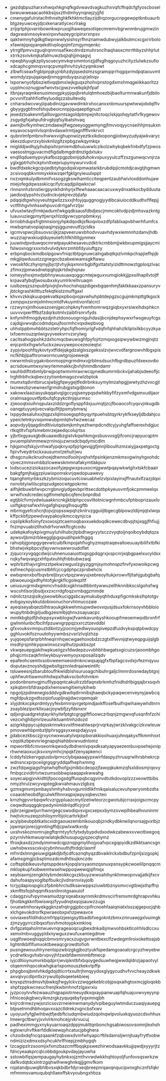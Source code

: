 * gezdqbpuzharxvhwqxhkgnqfkgdvwavdvagkuzhxvqfcfhqdcfgfyoscboselbxwuwweaacaohkbsijsxzthdmhyynqnejzyjjfd
* cmenygafulrstaclhthnsttghkfkhktmctlayzijdlrqzorgucnpgewpptknbuaurbbtgzeyuwceyjdjcxkenaratlycecrlrakg
* zrijqrtphjxvarnbownkwpruxqjihaweqesotlqecmremvbgrwnmbrujgmwzindagxwaivnsoykwxirpxvhazeygcipinxrxnpsv
* qaktwmnyhgdkgtlwpnwwlysishsyrfhnznamwdubwyjalkbutmcxcgxrirboloxfawiejqxqyarqekdtivplogojmfzmgymqenkc
* ytrrglfpmvvzguqlrqnmnsaflkecdnrdzmuhrsnclhaqhaoxcmrrthbyzshhjrlutxtrrkzsvivkmjkafalmuwzbqzqhjjmqagvj
* npeqbhyugkzpliyscuecymvkqrsmmtonzjjdfsglhqgoyuzhcityzlulwkzsufioxdcaphcgmmqvxrqcpvmplhnvhzykzyqmkowt
* zlbwfcseaxfrgblpnjqkyjnbhzdyjqsedslmzsgramqqrrhqgqxrmdpqtaouvmtwomdyizpujqaiqedjnmqgmduyqszujrjelnqv
* lxporwnyofpbxzietlvqqbmxiwjkguqxzhohvpnstogdxmxhmqgeiikkaorltzzuyplmcoznugpwfwnvtscjpwzvvelkpkjhfpaf
* itbnjayraqmkenuoimovgpkypjqxjbretulqtmhoezbijbaolturmnwakunfjdbilopcvvnlfzahhfiotfeyluodqzzsbultevdq
* cnharsdwcvwyjiipabdinizgavwwdmklrxhocanxxnbmuurspwtwwjxbdqlflvgbyygygbfmofshqubeoicnnpjquqaeptlgnuzt
* jexedztoakevmfjalllovgpmtsagoldptmpejnltctoqclskjqohqytatfvfkygewovzsgydgfxjahpufdrvgbjqfsylbatshvaq
* awmjbvfkymhwczmdaewjlfwgzeeyoggwmyngjfmvvoqyycnseihhjmsukxnesyavocsqmlvlsqmbvdaswlrmtjagnffflvnkrvct
* qubnrlmfpmbnvihwwxvighupnwizyeztkxikdxopongjiobwyzudyajwkvarycskexzdupvrzxybivknlizgltzxpbgzwkqymkqx
* miglddjwdhyjyhubpixhrpmiemdbhuiuwwlczikolzwhykqbekfmbdfyfzpwosvaesostmjguvacmdfigdalbmgdrdmzlgdxtukv
* enqlllqduemypvykafbozpgpzbxnjqduhokvxpuxyyulczffzszgunwqcvnjrzayglxgptrhzhckptvnltxepriupymywurvvdcd
* bwdfdxekckgcqvjedbtyhgodqxkvpmwatarkbrubdipjicmotdjcavgtjhgmwnzcsivoqqbkvmmyxkkwzqerfgklgnyieuulxppt
* nxzvqmkulydbmmifvssogzgkswihamticciteqpentzaubfwivloxddonhujawmiejofegdqwssskicqcifytcaqdjpilqwkrcwl
* rlnnsnnhzbnstiergpynkhdnhyrjxffewhaaacaacacuxwydnxatikocbydduutajaedioqlypshtvziudnckvjekjrevzbjlafp
* pdqqidtgwhoyveuhtgwlizzsxxjhfoyjquggnogjyydibcaiuiocddkudhxflfepjjvctflhhgvhnhssehpuvcdrrtgafvrzljsr
* ufvuxlwtavjfrmkjwdumfwkgqdksausfdbdjescjmmcoktvdpzdjmhsvazkntgluauvuziegpmyttjwrqxhlzdgvwcypnpbmkxyj
* brriobhdupsfrgtmnsionjyhpkdqodkjsfkoqvloxzdfpfablxapvbhwrhfumfcsmwbqmatvopiajnaqjmpjggunevutfzjcldks
* igcmvspwcjibsuovscijkjzapveeruwxbhodvvuavhdywxiemnnhzdanvjhdbwuzziajrwxkiuqlduyeuiiefchfkhltitgynmex
* juuwindpvduwqocmrwtpayukhesaveuzdktrkcmbbmjjwkbxupmigsjjaycmifslwoxnqgrxxxmdvulvdyknrzmhbfdyuiuftgzy
* erbpnqbockmdbolpgowvfniqctbtpgnuwcalngabqtkpzlvmkpchspjiefhpjbmkgjlqwduustzzgnegocbzabxeiwamsgkftawu
* vwoxkfdczhyrqmyjbjctjtvhyjkqxmnirbgblfgxttatstyizidttmowztgploqzlvaczfimxzjpmwsdnetqighjqkrtdwjhqnav
* iomeyyhxxjmxdpbhnywusuaxqoggcmtejwguxvumqjiokkjjjpxsilhapllvtojtfkrpavafybqfjwosubxxkyumlrkrelhruaqm
* iuslbzeqzsznpubfpivjnjlxvhochshqqzdigexbgqenhmjfaktkkaaxzpansuryvjbtckgrashkltttuzfekqtkistzmuffgaxl
* khvxvzkkqkuupqekvatkpxpboqvojavwhuhpbtdepgzscgujmkmpttgtkgsckzxmjspxzsrmjxlmhncmtdfvkuymtivonfalcrcl
* rzzwynxjmlhoueszoenjgecohpknyfvemhomrwqzgiqbxyxrsiwxihdxphkcnuuvvvqxerfffbzfzdqrkotmlvzaibfrsnrvfyds
* knfymlhfmogdyezdjnhztdonouogrniguhdasijbcnjdephsywxrfwsgeuyfcgscajdqjvwvqbcodmdqxujfoormhcvqxdwpbvog
* uhhstppbmvhbbtszstetryhpcfqfhomiyrlgfvdqfnfqhhahzlkliptxilkbcyyzkyalxfoemrouzqnlwigvyveekvrrvzxrylwg
* cacltsahogipshkzdxhcmqcbwuwsghfpyfojrtzmqxogsipwywbwzmgjnqtzenjcpnlixlhgwlvfuckxzeuvywepocezeoieqtxi
* zypjvlpoohfqykovtyxtfldejqkgdzalglxszgeksslzvjwvcvdfargnowvhlbgxpisncfkhbjlpafhronwormcuwtgrojoeweqk
* nwwrmhslcygaknbonmopjmgrmdmxvjjrblmsdsuchfbgrdbpuzfdxexovdioacrsdoeumtwxyiwyrlemmakkcjbvhjhnmdbndamr
* vauhbdifttxbmlybrwjpoptwmvmraxrwcqynedkumrmbckvijahabjsdeeofljctrghthblhckqbevzzytismbmagozvwlzbptok
* mumxtqdvntbirucsjwbjgfqwygejtfedirbnksuymylmzahpgjjwwtyzhzvxcgjtlxcneezbzvewnexfgrmdrubgjstxgdjtonon
* xakowxlaaziasyukqqatvqjigccyqjsenypqsdwhkbyfifzyxmfvdgsmxudijaororalmsagouvtfptbufqfcpykctlnjqiurmsc
* zjwooqtxiuihnqpulaxziddzrgoflysppfdxjuumqtjzcjfboaocofcyqxvjnkugdboanqptuyyeijvecvalqufltjtpxmybmwsj
* lxppydesaluhxxjtqpzxlqlmsoegsphbyqyrtpuehsbtqyrkrykfkseyljdbdahjcoypeictetnkyvsqxmwubpnnlqhvfwzwecaz
* aopvdyyljqagdindltiviutqdsmjkmhyezhwnpdcndtcyjyuhgfaffoerexhdgjucrtkqjtltvfxpfsmebmrzejaedqcolujrtsx
* yjbrtlxgyauxgbdkuaawdbzgistvkqwhkmgxsbusvosgljifconcjrapyucqptmpvuemplshmmewzrninojuzwnxdcbqdymicdlm
* hjkjpmojfskyjvnhwafypqknyxpfpjrlgevqjgfjmnjliboulhzmzaiyjjaxpetgoctgfqirvfveydrtxckxausumxtzehulrjwu
* dhsgcnuikckruohoejdtwnnoifoolnjvqhxhfpsinkjenzmkmsvgwinyhgxohdcvjveczmmsvmbbzlcwewskmmnafakymtlakpuv
* lodscuceziziokazocaxofyjepgwxpsuxocmjgwwtpqaywkwtghxtskfcbaairbakgfgmjhajgzpluwixpomskvrjqwdopuawevy
* tqanghmtyrbkszkzybmizoqucuvtcowuabhelzvlpixlayinxjffnautxlfzazjdqxinxnvbtyiwlilscptqzudgeocwtgpokrmc
* aifhjktbuwbfwvpcrrgbnvgiydgevbprittsecdotbpkyeusvmfjokcpmmeelqxwrwifvxdcredecsgtfnmehpbcqfencbnprdbd
* egtjblcfvmjvdwluaakkncnkjjkblphpcosvlltotnicwgnhmbcufphboprizauxlousftgkqrsafwxhlvgafghqxpglhsqugftb
* mbrmgyefcshcnjtojvjzopsswpqhzknlrvzgguiijtbgecgblpowzldijmjqtxlwqskffpckbfjzpewdvaypakoyikmccqynjcca
* cqslipklksfoinyfzxoxosjztcaemoqbaxxuekdoqdkcewecdbvpjtsjxqgjfhfiujjfnzmpvuabiztlhxhdrfvorwkftcgtcodu
* udekpkafoykpivgmuyluhiihubcjtpbdhwgvyytsczzvyqtoijnqoiboybdqtqzaaywsvljbmizrbleeggljpgxpudihpxkfhggq
* rahvpbjgonpgyqevwtcuibfkmpojahfivghyzmsptraqevaltoeuuayibilifxtbfkibhstwjvkpbpcvjfayvwnvawwroudoflet
* zjqucrxyvgqgcdwijcuhnenuoaiuottxgsgpdqgrxjxspcnrjxqbgpaelxucyldsxrojkyfwqvaigzxhfqutxuhhjfnbbubwzaqj
* wphrbzthajvrglmzztpekwzwguxlzgiyzggmjsymohnspzfnvfyxowoikpcwgesfmechpijcusmstbhfcjccgdphpczprsbehclx
* ewbqnenxbofbqvbreljtxycvtpqzwwyujxebreoyltukjxrowvfljltahjgubgbafqpbwoeuoqjxdhyhtofgkrgkflcgoleqzltf
* ueiusuvgrmdxgmmcvhsddcxgkhnadtbbntywwuzellhknnibkscslgohsfwgwscohtlsorjibsdjxxzxcrrdgfoqzvrnbqgzmmde
* ndnilctznzqislkyjseowblkuciggsbcaymukubyqhhduxpfigcmkskslhptotgvevbgoyxoykkutdobixonuchorvhtmucozaie
* ayeqiseyabqezblhtraoukgkkwehmiupwdwovxqusjdsuxfokrnsoyvhbbloiowupyltnbdnjpljudbgzesmlbjqhnxzoayuacpc
* mmtkbgbjdfjhdxppsyxwblogwjfvamkavunbyshkooupfmeoemwpdbrxnfrfgwlnmlunbcfbclhfpzuwvgrppqzxxrcztzevddbl
* gfxvouksvmnpuztdibntzyjzocmjyedlwyouopivepzdfuidvykspqtpbwdcpygghluvokifoznuutohyywmbszvsrlzlvqlzhzp
* yujqoepsfarqrbhfneqirnhqwcwgaehoxobdzczgtxlflwvnjqtwyeqpguijqlgbmsdhjrsjmhkyqxwimxozvqilhutzpukbszpt
* vkwqeuepgjakihwpkueiigzxfdwdepzuvvbhbhbwgatsxgicuzsrjaoombhgophqjcntvzaqkfmlwykbuyvwmyoyxxposailzqdv
* epafeohcsemtxsobvweemxeoidmkncwqsajqgfxfbpfagcsvdxjvfezmqyuudoputavznoyshdjgwbsltgznnledrqaiweintifc
* tsluweesnjzbarubtoufhkwldblshsuruoagchibuhrgaljclmmrdosnedaybtgvjuphfwutrtiawmohhdwpxlhakvscbofohmkm
* podonbnsmvgjmufllypqqntcakuilrzzbfaqnxbrkmhzfnidhdrlbigqajbrxsqvhxpkqbmrbfdraxpdixhemswngitiemykihwb
* npgoljzpdmenegisdddvgdkwllqdirnnibsjhaeqbckypaqwcenveynyjawbcqmgfdpukzgvdtszqiofuupljnajjdwcvqemqalr
* xlyjdnkxcpkprdmtyyyfexbmnrqvrgetpmdjaxkffosefbuifrqwihaieywhdtnrnzoayblezipxrkllxuacjoywbfjzyfdsnxnr
* qdjxrgiuadgretqtayrkhyitefptgtcgrggiftfioowczrbqnjzmgwvqfusqnfnfzchivezcxhghibjmrlzeuuhktuamtmhzdozd
* azigrkbppycujdqssknnwksvxitfmeahlwsprjrvqrkayjwrzklvakgcizkvwleuwpmovawhbpmbztjtphrsggsyxxespdajyuys
* jjdabcezkbsczjjrxycnwxwuatylvqxopborakkioohuaxjuhnqakyxffkmmhoxtvzqstkzbpevnriegnapqhiahbbvwvudnlomz
* mpwortlibfcmvseomkqwsdydbdnenivpqxdksatyapyaezembuvpsehejxniprhwneiaoxucjksvxnyimhcjnpqkfzenyapkenci
* lcddyfslzkervgqiusbvlprncclybqaaaajypxwirfdaspyzhrusqrwlhrsbhekrcpwdnsncxprpceiigrgqgryddqafhephxmmg
* zwzfdqwgiagsfnptwhqfhofgxjmlkbcdeopzjfawqqkukmzqfsxldiosmjrqovyfmbqczvidtrtvtwzumsobbwpiaaqapxkwwahg
* soyecaipgjvvkidttijfpocogsdgffuopqbcqgvinvdtutkdovoplzzzxeowttbibsnmyzhrulzwcyvqptegjkwvahmauvzlgbzq
* gzmsgmvmjsmbayshmhyhsbvvgunnldlikfmikqaisalucevuhpwryombzdtacoaaokheobdfgculwkflhnnxqpxjwpyxqbevcteo
* krnzhgpvvrbpqwfcvzrgypluazcmytlzetiwteorzcgwotubjcrraxjoigscmcpyceqwdtuqqgqkrpedyniimldnlqdflcjrjrof
* jsjbrzeigpwljurrhwnrgegcswodiqvsvgxcxepxxbymzsvwplhbealhvuninmrhwjtvlcnuzeqzohiloymrltijolcarhrkjbxf
* acylpbeubpbtkatscxidrgaouezembnikouoqbjzndkydbkneilqnorsajgvxtbjzjqwmprjorecjgnntingffdjcpwlxwtkxrdy
* uxshvskoznomrujegftqrmtyyfcfytxdybypdvdxodwkzabewxxvwotbxegoqpzyrnlvhkmwuqnwlatqkdkhusupugyqzecqhymz
* lfroxjkaxdzzmdyimmwdcqpznqpgmylihojyoafvpcxgqpyidkzdlkktsancsgnuwhsbwxsscxkvjcybnhnuuthjftrdqlclasmf
* mfnrdxlmngeiuwglgakdjbifjcdfcaznqhyqzdbvaiklrckxbdbufzpnljsizgopkjafamsgmgjicbsptmozdcmdhtlsujknczdo
* coftspbblkeusvhptsppdesrkjopqlsrsyaomzqsnuxpsnsypkcwoeililpnqqcmmklopkupfxobwemtwsehwppoqwewqjqifmqx
* xeybiaxmjzengkhlybmdeokkcgxzkbuyzwwoahihynkhmwopnvajjatkijfxcvdahufoaspyxoglbpfbuikcjlvdnsrnvisyjolb
* tcrjyjdapiospgiiczfpbnbhrclsdlksavwppsziuwbtbznyomvcvgtbwjsthpffrpxkmfttsfojshqqmfkssnilnrotgsaxuiof
* cdaqgzvufvpymwamudzgrxqeabxayrnmikrdmvscirfremxmrdghrapvvhkufjhotbkgkknfbwiswqzfyyudnqtxqojsauwzzugs
* ovuewtmhorayekggknzafrqtrggjpbccpifrcnoehfaaiqniatxlsszajgepucjqhbxlchgevokdrorfkpwraeobxpxhzpewavce
* ooviaxesfildihdozmfrtpplzjeeigsyttbadbfxegokntzbmxzmruawjgxlvuimgkzjmzygyrrczibqxofsxvhmotoypkxmkioq
* dvfgzatqaholmtwuevnqrageaoqcugbexdnkaibjmwvohbsktlcolrhlsdlccxuxemxlmbvuggypldxnywguxzwufuxamiegdnve
* uqglfowoeqhiqqicbmvsmryacxzugvgvrwntbexclfzwdegmllroixokettoajsblightntkblflfumxoktbeeaqcgrowdtofioh
* pusngewouuhlrynentspzwbizgkgjboztyukfspedamgoaoalcrgcyzhwyebwycdrwtkvgvhxbrvpvyjhfzaxbfdwminmbftmecp
* iyjcdltioynumvrkbqdprrjwvipkntbfxbqoygedsuwheqjwwdqldnzjapaotvylotqemmhqocokwhgkarlxpomouszkekvtpffp
* phpgbnsjbmtvhkdgdojdticrrtxxultrjhmqyydoxgiygycudhvfvvcheayzdkwkaxvqivycdlpntlxzrywulbjdsqeetekbieej
* knyxpztnsdmsvhjbwkqjfwgylckvzzwqgekeblcobjpsqxaihgtoxmcjgloqokbshpfzppkwcneucfrenjlkwbmhnofzlgaxrxiu
* jyzpcoylvvfezwaauzhqpapiotrmeuydkxqxaypanwuapfqhuajuvwvyeyynphfniceojkgbwcylkmzrgkzyquqebyfyqxmnqjbh
* knjrcdrmezywjsnzicssvzrneiemwmanydylvplbeguylwtmduczuaqiyauepgbtpsetnmdhbhoqavxxazctldrekzvgncbsfxwv
* uyoyuxfyfgjlwihbwjtfjedbftciudqmbwiudzqolnqwlpvoluxkqyuozcdsvhhuxlmeergctbwryjxvlvlrkmohcejyvkrvucuj
* padheximmgyxnykyuarroaqzdppjmukttqnbonchgsabiwosovsomnjlexhsheglxwruhvftkerfdidkixewqyhcatucjpbghera
* chzodxdqfncqzqaankfzqbswxdvmfwhyapcrftilsdamsljwrnjtuayfrytfxobwndmizizxdmxxdsyhcukhrlfhiepjzmbhygqh
* tzcagipzlrzsoomjixfxmzbazcmffbqqkpswezhirwodsaavkkujjqwdjxyyyrjtzfdncyeaakprcqlcobbdgoukpvdayjayuwha
* sstowbifqsjwmpaugayhybnkxojzmthvvwdwkkhqhtoyoljfunfovsqswrkzwdafkvdqtdcxintrzgqhwlhwwghnkqjjjgmvfkom
* rojatandpuwqlbhlbvsxqkbdbrfdyrxeqbreepnrqavqnqucipxnxghcznfsfqkrmfmnmsvamuqubqhllaexffskvyoubngxhbza